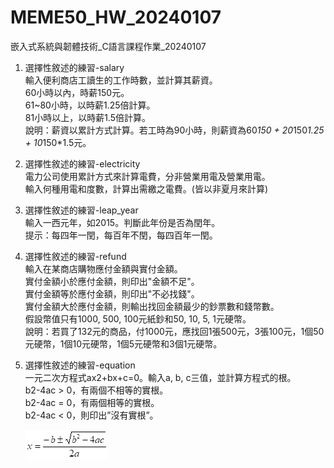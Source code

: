 # MEME50_HW_20240107
嵌入式系統與韌體技術_C語言課程作業_20240107

1.	選擇性敘述的練習-salary  
輸入便利商店工讀生的工作時數，並計算其薪資。  
60小時以內，時薪150元。  
61~80小時，以時薪1.25倍計算。  
81小時以上，以時薪1.5倍計算。  
說明：薪資以累計方式計算。若工時為90小時，則薪資為60*150 + 20*150*1.25 + 10*150*1.5元。  

2.	選擇性敘述的練習-electricity  
電力公司使用累計方式來計算電費，分非營業用電及營業用電。  
輸入何種用電和度數，計算出需繳之電費。(皆以非夏月來計算)  

3.	選擇性敘述的練習-leap_year  
輸入一西元年，如2015。判斷此年份是否為閏年。  
提示：每四年一閏，每百年不閏，每四百年一閏。  

4.	選擇性敘述的練習-refund  
輸入在某商店購物應付金額與實付金額。  
實付金額小於應付金額，則印出"金額不足"。  
實付金額等於應付金額，則印出"不必找錢"。  
實付金額大於應付金額，則輸出找回金額最少的鈔票數和錢幣數。  
假設幣值只有1000, 500, 100元紙鈔和50, 10, 5, 1元硬幣。  
說明：若買了132元的商品，付1000元，應找回1張500元，3張100元，1個50元硬幣，1個10元硬幣，1個5元硬幣和3個1元硬幣。  

5.	選擇性敘述的練習-equation  
一元二次方程式ax2+bx+c=0。輸入a, b, c三值，並計算方程式的根。  
b2-4ac > 0，有兩個不相等的實根。  
b2-4ac = 0，有兩個相等的實根。  
b2-4ac < 0，則印出”沒有實根”。  

    ![GitHub Logo](./Analytic%20expression.png)
